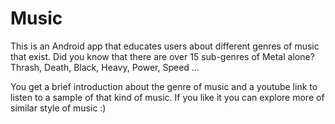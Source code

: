 # Music

This is an Android app that educates users about different genres of music that exist. Did you know that there are over 15 sub-genres of Metal alone? Thrash, Death, Black, Heavy, Power, Speed ...

You get a brief introduction about the genre of music and a youtube link to listen to a sample of that kind of music.
If you like it you can explore more of similar style of music :)
